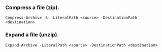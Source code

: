 ### Compress a file (zip).
```
Compress-Archive -U -LiteralPath <source> -DestinationPath <destination>
```

### Expand a file (unzip).
```
Expand-Archive -LiteralPath <source> -DestinationPath <destination>
```


